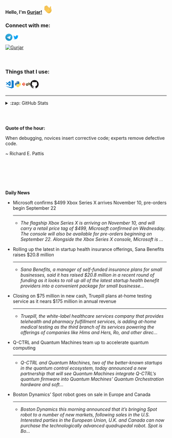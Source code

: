 #### Hello, I'm [Gurjar!](https://GurjarKing.github.io) <img src="https://raw.githubusercontent.com/ABSphreak/ABSphreak/master/gifs/Hi.gif" width="30px"></h2>


### Connect with me:

[<img align="left" alt="Gurjar | Telegram" width="22px" src="https://raw.githubusercontent.com/github/explore/80688e429a7d4ef2fca1e82350fe8e3517d3494d/topics/telegram/telegram.png" />][Telegram]
[<img align="left" alt="Gurjar | Twitter" width="22px" src="https://raw.githubusercontent.com/github/explore/80688e429a7d4ef2fca1e82350fe8e3517d3494d/topics/twitter/twitter.png" />][Twitter]
<br >
<br >
<a href="https://github.com/GurjarKing"><img src="https://komarev.com/ghpvc/?username=GurjarKing" alt="Gurjar" /></a> <br />
<br />
<br />
<!-- <br >

![](https://visitor-badge.glitch.me/badge?page_id=GurjarKing)

<br /> -->

### Things that I use:

[<img align="left" alt="Visual Studio Code" width="26px" src="https://raw.githubusercontent.com/github/explore/80688e429a7d4ef2fca1e82350fe8e3517d3494d/topics/visual-studio-code/visual-studio-code.png" />][VSCode]
[<img align="left" alt="Python" width="26px" src="https://raw.githubusercontent.com/github/explore/80688e429a7d4ef2fca1e82350fe8e3517d3494d/topics/python/python.png" />][Python]
[<img align="left" alt="Git" width="26px" src="https://raw.githubusercontent.com/github/explore/80688e429a7d4ef2fca1e82350fe8e3517d3494d/topics/git/git.png" />][Git]
[<img align="left" alt="GitHub" width="26px" src="https://raw.githubusercontent.com/github/explore/78df643247d429f6cc873026c0622819ad797942/topics/github/github.png" />][Github]

<br />
<br />

---
<details>
  <summary>:zap: GitHub Stats</summary>

<img align="left" alt="Gurjar's Github Stats" src="https://github-readme-stats.vercel.app/api?username=GurjarKing&show_icons=true&hide_border=true&count_private=true&include_all_commit=true&theme=algolia" />

</details>

<!-- ### 🔔 My latest tweet
<a href="https://twitter.com/Gurjar_King43" target="_blank">
	<img src="https://github.com/GurjarKing/GurjarKing/raw/master/tweet.png" width="70%" align="center" alt="Click to view on Twitter" title="My latest tweet, as an image"/>
</a> -->
<br>

<pre>

</pre>

**Quote of the hour:**

When debugging, novices insert corrective code; experts remove defective code.

~ Richard E. Pattis
<pre>

</pre>
<br>
<pre>


</pre>
<strong>Daily News</strong>
  
  - Microsoft confirms $499 Xbox Series X arrives November 10, pre-orders begin September 22
     <hr/>
     
      - *The flagship Xbox Series X is arriving on November 10, and will carry a retail price tag of $499, Microsoft confirmed on Wednesday. The console will also be available for pre-orders beginning on September 22. Alongside the Xbox Series X console, Microsoft is …*
     
  - Rolling up the latest in startup health insurance offerings, Sana Benefits raises $20.8 million
      <hr/>
      
      - *Sana Benefits, a manager of self-funded insurance plans for small businesses, said it has raised $20.8 million in a recent round of funding as it looks to roll up all of the latest startup health benefit providers into a convenient package for small businesse…*
      
  - Closing on $75 million in new cash, Truepill plans at-home testing service as it nears $175 million in annual revenue
      <hr/>
      
      - *Truepill, the white-label healthcare services company that provides telehealth and pharmacy fulfillment services, is adding at-home medical testing as the third branch of its services powering the offerings of companies like Hims and Hers, Ro, and other direc…*
      
  - Q-CTRL and Quantum Machines team up to accelerate quantum computing
      <hr/>
      
      - *Q-CTRL and Quantum Machines, two of the better-known startups in the quantum control ecosystem, today announced a new partnership that will see Quantum Machines integrate Q-CTRL‘s quantum firmware into Quantum Machines’ Quantum Orchestration hardware and soft…*
       
  - Boston Dynamics’ Spot robot goes on sale in Europe and Canada
      <hr/>
       
       - *Boston Dynamics this morning announced that it’s bringing Spot robot to a number of new markets, following sales in the U.S.  Interested parties in the European Union, U.K. and Canada can now purchase the technologically advanced quadrupedal robot. Spot is Bo…*
      

<br />

[VSCode]: https://code.visualstudio.com/
[Python]: https://www.python.org/
[Git]: https://git-scm.com/
[Github]: https://github.com/
[Telegram]: https://t.me/Gurjar_King/
[Twitter]: https://twitter.com/Gurjar_King43/
